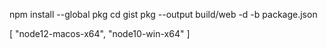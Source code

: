 npm install --global pkg
cd gist
pkg --output build/web -d -b package.json

[ "node12-macos-x64", "node10-win-x64" ]